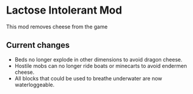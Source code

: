 # Lactose Intolerant Mod

This mod removes cheese from the game

## Current changes

- Beds no longer explode in other dimensions to avoid dragon cheese.
- Hostile mobs can no longer ride boats or minecarts to avoid endermen cheese.
- All blocks that could be used to breathe underwater are now waterloggeable.
